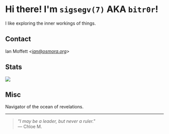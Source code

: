 # Hi there! I'm ``sigsegv(7)`` AKA ``bitr0r``!

I like exploring the inner workings of things.

## Contact
Ian Moffett <em>&lt;<a href="mailto:ian@osmora.org">ian@osmora.org</a>&gt;</em>
## Stats

<div style="display: flex; justify-content: space-between;">
  <img src="https://github-readme-stats.vercel.app/api/top-langs/?username=sigsegv7&layout=compact&theme=gruvbox&langs_count=14" />
</div>

## Misc

Navigator of the ocean of revelations.
<hr>

> *"I may be a leader, but never a ruler."*  
> — Chloe M.
